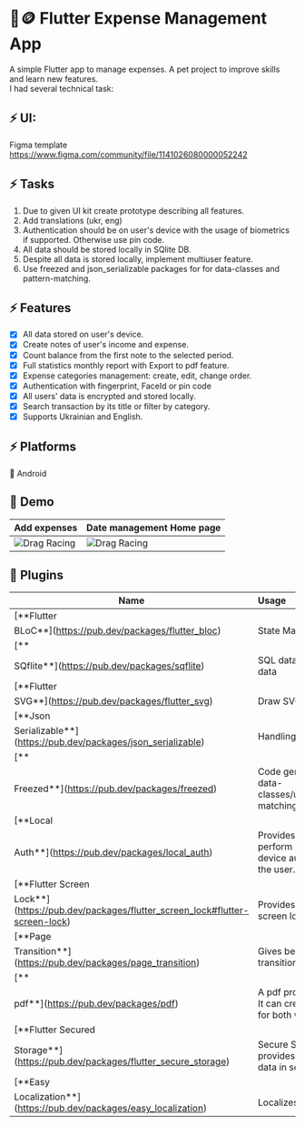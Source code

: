 # 🧾🪙 Flutter Expense Management App

A simple Flutter app to manage expenses. A pet project to improve skills and learn new features.</br>
I had several technical task:

## ⚡ UI:

Figma template https://www.figma.com/community/file/1141026080000052242

## ⚡ Tasks

1. Due to given UI kit create prototype describing all features.
2. Add translations (ukr, eng)
3. Authentication should be on user's device with the usage of biometrics if supported. Otherwise use pin code.
4. All data should be stored locally in SQlite DB.
5. Despite all data is stored locally, implement multiuser feature.
6. Use freezed and json_serializable packages for for data-classes and pattern-matching.

## ⚡ Features

- [x] All data stored on user's device.
- [x] Create notes of user's income and expense.
- [x] Count balance from the first note to the selected period.
- [x] Full statistics monthly report with Export to pdf feature.
- [x] Expense categories management: create, edit, change order.
- [x] Authentication with fingerprint, FaceId or pin code
- [x] All users' data is encrypted and stored locally.
- [x] Search transaction by its title or filter by category.
- [x] Supports Ukrainian and English.

## ⚡ Platforms

🤖 Android

## 📸 Demo

| Add expenses           | Date management Home page |
|------------------------|---------------------------|
| ![Drag Racing](demo/add_expense.gif) | ![Drag Racing](demo/home_date.gif)      |

## 🔌 Plugins

| Name                                                                      | Usage                                                                     |
|---------------------------------------------------------------------------|:--------------------------------------------------------------------------|
| [**Flutter                                                                |                                                                           |
| BLoC**](https://pub.dev/packages/flutter_bloc)                            | State Management                         <br/>                            |
| [**                                                                       |                                                                           |
| SQflite**](https://pub.dev/packages/sqflite)                              | SQL database to store data                                                |
| [**Flutter                                                                |                                                                           |
| SVG**](https://pub.dev/packages/flutter_svg)                              | Draw SVG files                                                            |
| [**Json                                                                   |                                                                           |
| Serializable**](https://pub.dev/packages/json_serializable)               | Handling JSON                                                             |
| [**                                                                       |                                                                           |
| Freezed**](https://pub.dev/packages/freezed)                              | Code generator for data-classes/unions/pattern-matching/cloning.          |
| [**Local                                                                  |                                                                           |
| Auth**](https://pub.dev/packages/local_auth)                              | Provides means to perform local, on-device authentication of the user.    |
| [**Flutter Screen                                                         |                                                                           |
| Lock**](https://pub.dev/packages/flutter_screen_lock#flutter-screen-lock) | Provides an feature for screen lock.                                      |
| [**Page                                                                   |                                                                           |
| Transition**](https://pub.dev/packages/page_transition)                   | Gives beautiful page transition.                                          |
| [**                                                                       |                                                                           |
| pdf**](https://pub.dev/packages/pdf)                                      | A pdf producer for Dart. It can create pdf files for both web or flutter. |
| [**Flutter Secured                                                        |                                                                           |
| Storage**](https://pub.dev/packages/flutter_secure_storage)               | Secure Storage provides API to store data in secure storage.              |
| [**Easy                                                                   |                                                                           |
| Localization**](https://pub.dev/packages/easy_localization)               | Localizes app                                                             |


